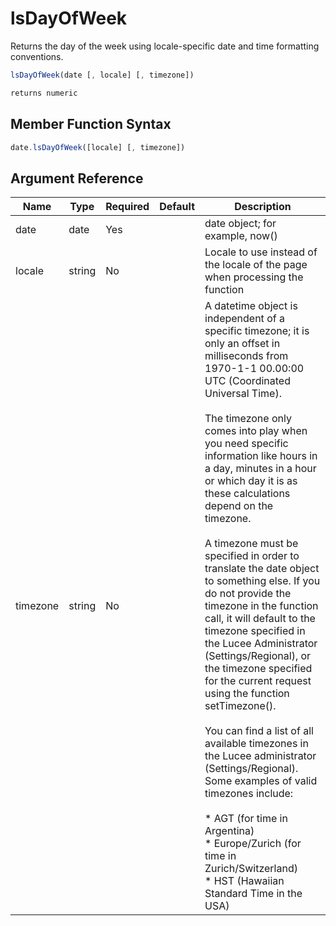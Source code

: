 # lsDayOfWeek

Returns the day of the week using locale-specific date and time formatting conventions.

```javascript
lsDayOfWeek(date [, locale] [, timezone])
```

```javascript
returns numeric
```

## Member Function Syntax

```javascript
date.lsDayOfWeek([locale] [, timezone])
```

## Argument Reference

| Name | Type | Required | Default | Description |
| --- | --- | --- | --- | --- |
| date | date | Yes |  | date object; for example, now() |
| locale | string | No |  | Locale to use instead of the locale of the page when processing the function |
| timezone | string | No |  | A datetime object is independent of a specific timezone; it is only an offset in milliseconds from 1970-1-1 00.00:00 UTC (Coordinated Universal Time).<br /><br />The timezone only comes into play when you need specific information like hours in a day, minutes in a hour or which day it is as these calculations depend on the timezone.<br /><br />A timezone must be specified in order to translate the date object to something else. If you do not provide the timezone in the function call, it will default to the timezone specified in the Lucee Administrator (Settings/Regional), or the timezone specified for the current request using the function setTimezone().<br /><br />You can find a list of all available timezones in the Lucee administrator (Settings/Regional). Some examples of valid timezones include:<br /><br />* AGT (for time in Argentina)<br />* Europe/Zurich (for time in Zurich/Switzerland)<br />* HST (Hawaiian Standard Time in the USA) |
